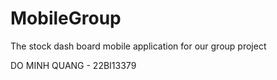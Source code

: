 # MobileGroup
The stock dash board mobile application for our group project

DO MINH QUANG - 22BI13379
